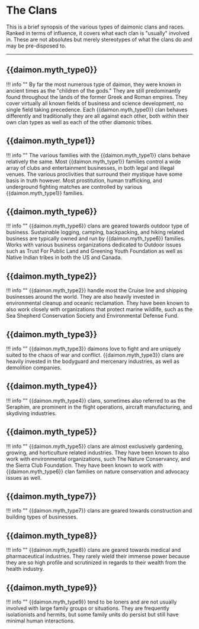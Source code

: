 # The Clans
This is a brief synopsis of the various types of daimonic clans and races.  Ranked in terms of influence, it covers what each clan is "usually" involved in.   These are not absolutes but merely stereotypes of what the clans do and may be pre-disposed to.

---

## {{daimon.myth_type0}}
!!! info ""
    By far the most numerous type of daimon, they were known in ancient times as the "children of the gods."  They are still predominantly found throughout the lands of the former Greek and Roman empires.  They cover virtually all known fields of business and science development, no single field taking precedence.   Each {{daimon.myth_type0}} clan behaves differently and traditionally they are all against each other, both within their own clan types as well as each of the other diamonic tribes.

## {{daimon.myth_type1}}
!!! info ""
    The various families with the {{daimon.myth_type1}} clans behave relatively the same.   Most {{daimon.myth_type1}} families control a wide array of clubs and entertainment businesses, in both legal and illegal venues.   The various proclivities that surround their mystique have some basis in truth however.   Most prostitution, human trafficking, and underground fighting matches are controlled by various {{daimon.myth_type1}} families.

## {{daimon.myth_type6}}
!!! info ""
    {{daimon.myth_type6}} clans are geared towards outdoor type of business.  Sustainable logging, camping, backpacking, and hiking related business are typically owned and run by {{daimon.myth_type6}} families.  Works with various business organizations dedicated to Outdoor issues such as Trust For Public Land and Greening Youth Foundation as well as Native Indian tribes in both the US and Canada.

## {{daimon.myth_type2}}
!!! info ""
    {{daimon.myth_type2}} handle most the Cruise line and shipping businesses around the world.  They are also heavily invested in environmental cleanup and oceanic reclamation.   They have been known to also work closely with organizations that protect marine wildlife, such as the Sea Shepherd Conservation Society and Environmental Defense Fund.

## {{daimon.myth_type3}}
!!! info ""
    {{daimon.myth_type3}} daimons love to fight and are uniquely suited to the chaos of war and conflict.  {{daimon.myth_type3}} clans are heavily invested in the bodyguard and mercenary industries, as well as demolition companies.

## {{daimon.myth_type4}}
!!! info ""
    {{daimon.myth_type4}} clans, sometimes also referred to as the Seraphim, are prominent in the flight operations, aircraft manufacturing, and skydiving industries.

## {{daimon.myth_type5}}
!!! info ""
    {{daimon.myth_type5}} clans are almost exclusively gardening, growing, and horticulture related industries.   They have been known to also work with environmental organizations, such The Nature Conservancy, and the Sierra Club Foundation.  They have been known to work with {{daimon.myth_type6}} clan families on nature conservation and advocacy issues as well.

## {{daimon.myth_type7}}
!!! info ""
    {{daimon.myth_type7}} clans are geared towards construction and building types of businesses.

## {{daimon.myth_type8}}
!!! info ""
    {{daimon.myth_type8}} clans are geared towards medical and pharmaceutical industries.  They rarely wield their immense power because they are so high profile and scrutinized in regards to their wealth from the health industry.

## {{daimon.myth_type9}}
!!! info ""
    {{daimon.myth_type9}} tend to be loners and are not usually involved with large family groups or situations.   They are frequently isolationists and hermits, but some family units do persist but still have minimal human interactions.
